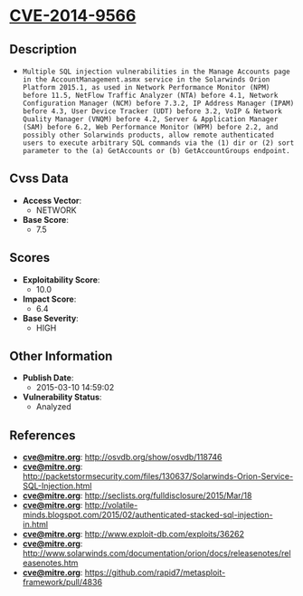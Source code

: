 
# [CVE-2014-9566](http://osvdb.org/show/osvdb/118746)

## Description

- `Multiple SQL injection vulnerabilities in the Manage Accounts page in the AccountManagement.asmx service in the Solarwinds Orion Platform 2015.1, as used in Network Performance Monitor (NPM) before 11.5, NetFlow Traffic Analyzer (NTA) before 4.1, Network Configuration Manager (NCM) before 7.3.2, IP Address Manager (IPAM) before 4.3, User Device Tracker (UDT) before 3.2, VoIP & Network Quality Manager (VNQM) before 4.2, Server & Application Manager (SAM) before 6.2, Web Performance Monitor (WPM) before 2.2, and possibly other Solarwinds products, allow remote authenticated users to execute arbitrary SQL commands via the (1) dir or (2) sort parameter to the (a) GetAccounts or (b) GetAccountGroups endpoint.`

## Cvss Data

- **Access Vector**:
  - NETWORK
- **Base Score**:
  - 7.5

## Scores

- **Exploitability Score**:
  - 10.0
- **Impact Score**:
  - 6.4
- **Base Severity**:
  - HIGH

## Other Information

- **Publish Date**:
  - 2015-03-10 14:59:02
- **Vulnerability Status**:
  - Analyzed

## References

- **cve@mitre.org**: http://osvdb.org/show/osvdb/118746
- **cve@mitre.org**: http://packetstormsecurity.com/files/130637/Solarwinds-Orion-Service-SQL-Injection.html
- **cve@mitre.org**: http://seclists.org/fulldisclosure/2015/Mar/18
- **cve@mitre.org**: http://volatile-minds.blogspot.com/2015/02/authenticated-stacked-sql-injection-in.html
- **cve@mitre.org**: http://www.exploit-db.com/exploits/36262
- **cve@mitre.org**: http://www.solarwinds.com/documentation/orion/docs/releasenotes/releasenotes.htm
- **cve@mitre.org**: https://github.com/rapid7/metasploit-framework/pull/4836
